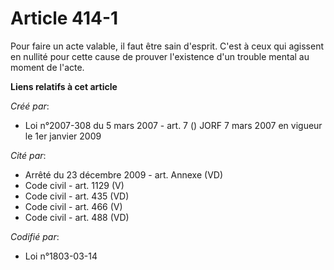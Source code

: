 # Article 414-1

Pour faire un acte valable, il faut être sain d'esprit. C'est à ceux qui agissent en nullité pour cette cause de prouver
l'existence d'un trouble mental au moment de l'acte.

**Liens relatifs à cet article**

_Créé par_:

  - Loi n°2007-308 du 5 mars 2007 - art. 7 () JORF 7 mars 2007 en vigueur le 1er janvier 2009

_Cité par_:

  - Arrêté du 23 décembre 2009 - art. Annexe (VD)
  - Code civil - art. 1129 (V)
  - Code civil - art. 435 (VD)
  - Code civil - art. 466 (V)
  - Code civil - art. 488 (VD)

_Codifié par_:

  - Loi n°1803-03-14
